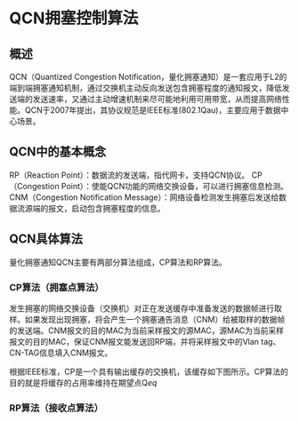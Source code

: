 # QCN拥塞控制算法

## 概述

QCN（Quantized Congestion Notification，量化拥塞通知）是一套应用于L2的端到端拥塞通知机制，通过交换机主动反向发送包含拥塞程度的通知报文，降低发送端的发送速率，又通过主动增速机制来尽可能地利用可用带宽，从而提高网络性能。QCN于2007年提出，其协议规范是IEEE标准(802.1Qau)，主要应用于数据中心场景。

## QCN中的基本概念

RP（Reaction Point）：数据流的发送端，指代网卡，支持QCN协议。
CP（Congestion Point）：使能QCN功能的网络交换设备，可以进行拥塞信息检测。
CNM（Congestion Notification Message）：网络设备检测发生拥塞后发送给数据流源端的报文，启动包含拥塞程度的信息。


## QCN具体算法

量化拥塞通知QCN主要有两部分算法组成，CP算法和RP算法。

### CP算法（拥塞点算法）

发生拥塞的网络交换设备（交换机）对正在发送缓存中准备发送的数据帧进行取样。如果发现出现拥塞，将会产生一个拥塞通告消息（CNM）给被取样的数据帧的发送端。CNM报文的目的MAC为当前采样报文的源MAC，源MAC为当前采样报文的目的MAC，保证CNM报文能发送回RP端，并将采样报文中的Vlan tag、CN-TAG信息填入CNM报文。

根据IEEE标准，CP是一个具有输出缓存的交换机，该缓存如下图所示。CP算法的目的就是将缓存的占用率维持在期望点Q*eq*

### RP算法（接收点算法）


